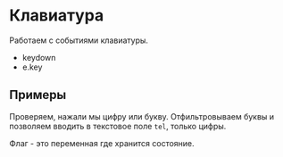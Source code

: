 # Клавиатура
Работаем с событиями клавиатуры.

- keydown
- e.key

## Примеры
Проверяем, нажали мы цифру или букву. Отфильтровываем буквы и позволяем вводить в текстовое поле `tel`, только цифры.

Флаг - это переменная где хранится состояние.
